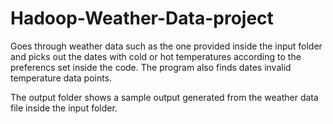 # Hadoop-Weather-Data-project

Goes through weather data such as the one provided inside the input folder and picks out the dates with cold or hot temperatures 
according to the preferencs set inside the code.
The program also finds dates invalid temperature data points.

The output folder shows a sample output generated from the weather data file inside the input folder.
